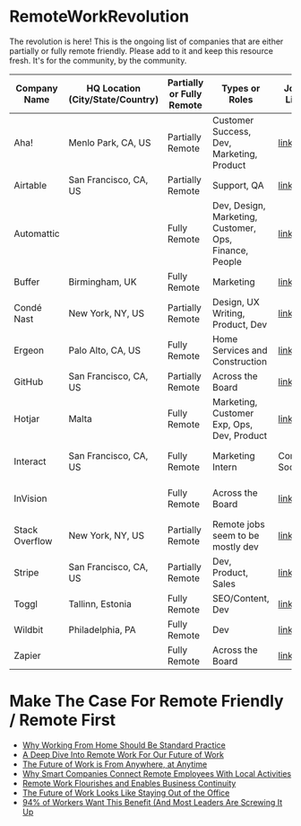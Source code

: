 # RemoteWorkRevolution

The revolution is here! This is the ongoing list of companies that are either partially or fully remote friendly. Please add to it and keep this resource fresh. It's for the community, by the community. 

Company Name 	| HQ Location (City/State/Country) 	| Partially or Fully Remote | Types or Roles                                         | Jobs Link                                                        | Hiring Constraints									|  Last Updated 
------- 			| ------- 													|	 ------- 									| -------                 	                             | -------                                                          | ------															| -------
Aha! 					| Menlo Park, CA, US 								| Partially Remote					| Customer Success, Dev, Marketing, Product              | [link](https://www.aha.io/company/careers/current-openings)			|																			| Mar 9, 2020 
Airtable 			| San Francisco, CA, US 						| Partially Remote					| Support, QA		                                         | [link](https://airtable.com/careers#open-positions)							| Looks US-based											| Mar 9, 2020 
Automattic 		|  																	| Fully Remote							| Dev, Design, Marketing, Customer, Ops, Finance, People | [link](https://automattic.com/work-with-us/)											|																			| Mar 9, 2020 
Buffer 				| Birmingham, UK 										| Fully Remote							| Marketing                                              | [link](https://journey.buffer.com/)															|																			| Mar 9, 2020 
Condé Nast 				| New York, NY, US 						| Partially Remote					| Design, UX Writing, Product, Dev                                       |[link](https://www.condenast.com/careers)													|US											| Mar 9, 2020
Ergeon 				| Palo Alto, CA, US 						| Fully Remote					| Home Services and Construction                                       |[link](https://www.ergeon.com/careers)													|Anywhere											| April 17, 2020
GitHub 				| San Francisco, CA, US 						| Partially Remote					| Across the Board                                       |[link](https://github.com/about/careers)													|Hiring globally											| Mar 9, 2020 
Hotjar 				| Malta 														| Fully Remote 							| Marketing, Customer Exp, Ops, Dev, Product             |[link](https://careers.hotjar.com/)																|Currently looking to fill EMEA hours	| Mar 9, 2020 
Interact			| San Francisco, CA, US 						| Fully Remote							| Marketing Intern                                       |Coming Soon!																											|US-based or contract global 					| Mar 9, 2020
InVision 			|  																	| Fully Remote							| Across the Board                                       |[link](https://boards.greenhouse.io/invision)											|US and maybe Canada									| Mar 9, 2020 
Stack Overflow | New York, NY, US 								| Partially Remote					| Remote jobs seem to be mostly dev                      |[link](https://stackoverflow.com/company/work-here)								|Seems US only?												| Mar 9, 2020
Stripe 				| San Francisco, CA, US 						| Partially Remote					| Dev, Product, Sales                                    |[link](https://stripe.com/jobs/search?l=remote)										| 																		| Mar 9, 2020 
Toggl         | Tallinn, Estonia                  | Fully Remote              | SEO/Content, Dev                                       |[link](https://toggl.com/plan/jobs/)|Anywhere| Mar 9, 2020 
Wildbit | Philadelphia, PA | Fully Remote | Dev | [link](https://wildbit.com/) | Anywhere | Mar 10, 2020
Zapier        |                                   | Fully Remote              | Across the Board                                       |[link](https://zapier.com/jobs/)|Anywhere| Mar 9, 2020 

# Make The Case For Remote Friendly / Remote First

- [Why Working From Home Should Be Standard Practice](https://ideas.ted.com/why-working-from-home-should-be-standard-practice/)
- [A Deep Dive Into Remote Work For Our Future of Work](https://www.forbes.com/sites/cognitiveworld/2020/03/09/a-deep-dive-into-remote-work-for-our-future-of-work/#73066b511843)
- [The Future of Work is From Anywhere, at Anytime](https://www.entrepreneur.com/article/346848)
- [Why Smart Companies Connect Remote Employees With Local Activities](https://www.forbes.com/sites/ryanrobinson/2020/02/18/smart-companies-connect-remote-employees/#2ab69b812c6c)
- [Remote Work Flourishes and Enables Business Continuity](https://www.infoq.com/news/2020/03/remote-work/)
- [The Future of Work Looks Like Staying Out of the Office](https://arstechnica.com/tech-policy/2020/02/employers-should-expand-not-cut-telework-into-the-future/)
- [94% of Workers Want This Benefit (And Most Leaders Are Screwing It Up](https://www.forbes.com/sites/jasonwingard/2020/03/06/94-of-workers-want-this-benefit-and-most-leaders-are-screwing-it-up/#5c48c914451f)








